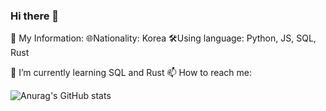 ### Hi there 👋

🧑 My Information:
  🌐Nationality: Korea
  🛠️Using language: Python, JS, SQL, Rust
  
🌱 I’m currently learning SQL and Rust
📫 How to reach me: 


![Anurag's GitHub stats](https://github-readme-stats.vercel.app/api?username=Code-SHD&show_icons=true&theme=radical)
